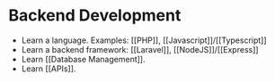 
# Backend Development

- Learn a language. Examples: [[PHP]], [[Javascript]]/[[Typescript]]
- Learn a backend framework: [[Laravel]], [[NodeJS]]/[[Express]]
- Learn [[Database Management]].
- Learn [[APIs]].